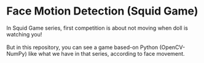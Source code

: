# Face Motion Detection (Squid Game)
In Squid Game series, first competition is about not moving when doll is watching you!
</br></br>
But in this repository, you can see a game based-on Python (OpenCV-NumPy) like what we have in that series, according to face movement.
